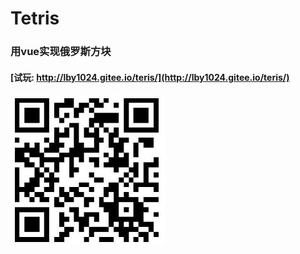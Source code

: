 # Tetris
### 用vue实现俄罗斯方块

#### [试玩: http://lby1024.gitee.io/teris/](http://lby1024.gitee.io/teris/)

![](./tetris.jpg)

